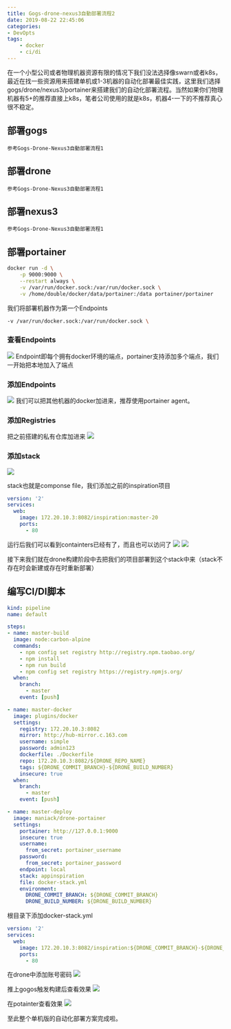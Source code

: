 ```yaml
---
title: Gogs-drone-nexus3自動部署流程2
date: 2019-08-22 22:45:06
categories: 
- DevOpts
tags:
	- docker
	- ci/di
---
```

在一个小型公司或者物理机器资源有限的情况下我们没法选择像swarn或者k8s，最近在找一些资源用来搭建单机或1-3机器的自动化部署最佳实践，这里我们选择gogs/drone/nexus3/portainer来搭建我们的自动化部署流程。当然如果你们物理机器有5+的推荐直接上k8s，笔者公司使用的就是k8s，机器4-一下的不推荐真心很不稳定。
<!-- more -->

## 部署gogs
`参考Gogs-Drone-Nexus3自動部署流程1`
## 部署drone
`参考Gogs-Drone-Nexus3自動部署流程1`
## 部署nexus3
`参考Gogs-Drone-Nexus3自動部署流程1`
## 部署portainer
```sh
docker run -d \
    -p 9000:9000 \
    --restart always \
    -v /var/run/docker.sock:/var/run/docker.sock \
    -v /home/double/docker/data/portainer:/data portainer/portainer

```
我们将部署机器作为第一个Endpoints
```sh
-v /var/run/docker.sock:/var/run/docker.sock \
```

### 查看Endpoints
![](/images/devopts-gogs-drone-nexus3-portainer/endpoints-list.png)
Endpoint即每个拥有docker环境的端点，portainer支持添加多个端点，我们一开始把本地加入了端点

### 添加Endpoints
![](/images/devopts-gogs-drone-nexus3-portainer/endpoints-add.png)
我们可以把其他机器的docker加进来，推荐使用portainer agent。

### 添加Registries
把之前搭建的私有仓库加进来
![](/images/devopts-gogs-drone-nexus3-portainer/registry-add.png)

### 添加stack
![](/images/devopts-gogs-drone-nexus3-portainer/stack.png)

stack也就是componse file，我们添加之前的inspiration项目
```yml
version: '2'
services:
  web:
    image: 172.20.10.3:8082/inspiration:master-20
    ports:
      - 80
```

运行后我们可以看到containters已经有了，而且也可以访问了
![](/images/devopts-gogs-drone-nexus3-portainer/stack-run.png)
![](/images/devopts-gogs-drone-nexus3-portainer/stack-app.png)

接下来我们就在drone构建阶段中去把我们的项目部署到这个stack中来（stack不存在时会新建或存在时重新部署）
## 编写CI/DI脚本

```yml
kind: pipeline
name: default

steps:
- name: master-build  
  image: node:carbon-alpine
  commands:
    - npm config set registry http://registry.npm.taobao.org/
    - npm install
    - npm run build
    - npm config set registry https://registry.npmjs.org/
  when:
    branch:
      - master
    event: [push]

- name: master-docker  
  image: plugins/docker
  settings:
    registry: 172.20.10.3:8082
    mirror: http://hub-mirror.c.163.com
    username: simple
    password: admin123
    dockerfile: ./Dockerfile
    repo: 172.20.10.3:8082/${DRONE_REPO_NAME}
    tags: ${DRONE_COMMIT_BRANCH}-${DRONE_BUILD_NUMBER}
    insecure: true
  when:
    branch:
      - master
    event: [push]

- name: master-deploy
  image: maniack/drone-portainer
  settings:
    portainer: http://127.0.0.1:9000
    insecure: true
    username:
      from_secret: portainer_username
    password:
      from_secret: portainer_password
    endpoint: local
    stack: appinspiration
    file: docker-stack.yml
    environment:
      DRONE_COMMIT_BRANCH: ${DRONE_COMMIT_BRANCH}
      DRONE_BUILD_NUMBER: ${DRONE_BUILD_NUMBER}
```
 
根目录下添加docker-stack.yml
```yml
version: '2'
services:
  web:
    image: 172.20.10.3:8082/inspiration:${DRONE_COMMIT_BRANCH}-${DRONE_BUILD_NUMBER}
    ports:
      - 80
```

在drone中添加账号密码
![](/images/devopts-gogs-drone-nexus3-portainer/drone-pwd.png)

推上gogos触发构建后查看效果
![](/images/devopts-gogs-drone-nexus3-portainer/drone-detail.png)

在potainter查看效果
![](/images/devopts-gogs-drone-nexus3-portainer/app-update.png)

至此整个单机版的自动化部署方案完成啦。